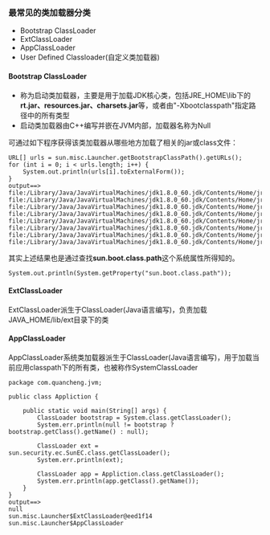 ### 最常见的类加载器分类

* Bootstrap ClassLoader
* ExtClassLoader
* AppClassLoader
* User Defined Classloader\(自定义类加载器\)

#### Bootstrap ClassLoader

* 称为启动类加载器，主要是用于加载JDK核心类，包括JRE\_HOME\lib下的**rt.jar、resources.jar、charsets.jar**等，或者由"-Xbootclasspath"指定路径中的所有类型
* 启动类加载器由C++编写并嵌在JVM内部，加载器名称为Null

可通过如下程序获得该类加载器从哪些地方加载了相关的jar或class文件：

```
URL[] urls = sun.misc.Launcher.getBootstrapClassPath().getURLs();
for (int i = 0; i < urls.length; i++) {
    System.out.println(urls[i].toExternalForm());
}
output==>
file:/Library/Java/JavaVirtualMachines/jdk1.8.0_60.jdk/Contents/Home/jre/lib/resources.jar
file:/Library/Java/JavaVirtualMachines/jdk1.8.0_60.jdk/Contents/Home/jre/lib/rt.jar
file:/Library/Java/JavaVirtualMachines/jdk1.8.0_60.jdk/Contents/Home/jre/lib/sunrsasign.jar
file:/Library/Java/JavaVirtualMachines/jdk1.8.0_60.jdk/Contents/Home/jre/lib/jsse.jar
file:/Library/Java/JavaVirtualMachines/jdk1.8.0_60.jdk/Contents/Home/jre/lib/jce.jar
file:/Library/Java/JavaVirtualMachines/jdk1.8.0_60.jdk/Contents/Home/jre/lib/charsets.jar
file:/Library/Java/JavaVirtualMachines/jdk1.8.0_60.jdk/Contents/Home/jre/lib/jfr.jar
file:/Library/Java/JavaVirtualMachines/jdk1.8.0_60.jdk/Contents/Home/jre/classes
```

其实上述结果也是通过查找**sun.boot.class.path**这个系统属性所得知的。

```
System.out.println(System.getProperty("sun.boot.class.path"));
```

#### ExtClassLoader

ExtClassLoader派生于ClassLoader\(Java语言编写\)，负责加载JAVA\_HOME/lib/ext目录下的类

#### AppClassLoader

AppClassLoader系统类加载器派生于ClassLoader\(Java语言编写\)，用于加载当前应用classpath下的所有类，也被称作SystemClassLoader

```
package com.quancheng.jvm;

public class Appliction {

    public static void main(String[] args) {
        ClassLoader bootstrap = System.class.getClassLoader();
        System.err.println(null != bootstrap ? bootstrap.getClass().getName() : null);

        ClassLoader ext = sun.security.ec.SunEC.class.getClassLoader();
        System.err.println(ext);

        ClassLoader app = Appliction.class.getClassLoader();
        System.err.println(app.getClass().getName());
    }
}
output==>
null
sun.misc.Launcher$ExtClassLoader@eed1f14
sun.misc.Launcher$AppClassLoader
```



